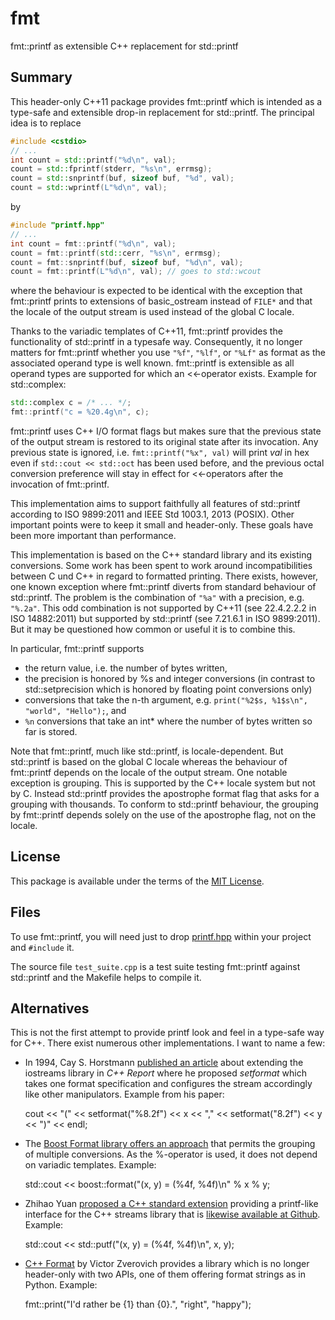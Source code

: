 # fmt
fmt::printf as extensible C++ replacement for std::printf

## Summary

This header-only C++11 package provides fmt::printf which
is intended as a type-safe and extensible drop-in replacement
for std::printf. The principal idea is to replace

```C++
#include <cstdio>
// ...
int count = std::printf("%d\n", val);
count = std::fprintf(stderr, "%s\n", errmsg);
count = std::snprintf(buf, sizeof buf, "%d", val);
count = std::wprintf(L"%d\n", val);
```

by

```C++
#include "printf.hpp"
// ...
int count = fmt::printf("%d\n", val);
count = fmt::printf(std::cerr, "%s\n", errmsg);
count = fmt::snprintf(buf, sizeof buf, "%d\n", val);
count = fmt::printf(L"%d\n", val); // goes to std::wcout
```

where the behaviour is expected to be identical with the exception that
fmt::printf prints to extensions of basic_ostream instead of `FILE*`
and that the locale of the output stream is used instead of the global
C locale.

Thanks to the variadic templates of C++11, fmt::printf provides the
functionality of std::printf in a typesafe way.  Consequently, it no
longer matters for fmt::printf whether you use `"%f"`, `"%lf"`, or
`"%Lf"` as format as the associated operand type is well known.
fmt::printf is extensible as all operand types are supported
for which an <<-operator exists. Example for std::complex:

```C++
std::complex c = /* ... */;
fmt::printf("c = %20.4g\n", c);
```

fmt::printf uses C++ I/O format flags but makes sure that the previous
state of the output stream is restored to its original state after its
invocation. Any previous state is ignored, i.e. `fmt::printf("%x", val)`
will print _val_ in hex even if `std::cout << std::oct` has been used
before, and the previous octal conversion preference will stay in
effect for <<-operators after the invocation of fmt::printf.

This implementation aims to support faithfully all features of
std::printf according to ISO 9899:2011 and IEEE Std 1003.1, 2013
(POSIX). Other important points were to keep it small and
header-only. These goals have been more important than performance.

This implementation is based on the C++ standard
library and its existing conversions. Some work has
been spent to work around incompatibilities between
C und C++ in regard to formatted printing. There
exists, however, one known exception where fmt::printf
diverts from standard behaviour of std::printf. The problem
is the combination of `"%a"` with a precision, e.g. `"%.2a"`.
This odd combination is not supported by C++11 (see 22.4.2.2.2
in ISO 14882:2011) but supported by std::printf (see 7.21.6.1
in ISO 9899:2011). But it may be questioned how common
or useful it is to combine this.

In particular, fmt::printf supports

* the return value, i.e. the number of bytes written,
* the precision is honored by %s and integer conversions
  (in contrast to std::setprecision which is honored
  by floating point conversions only)
* conversions that take the n-th argument, e.g.
  `print("%2$s, %1$s\n", "world", "Hello");`, and
* `%n` conversions that take an int* where the
  number of bytes written so far is stored.

Note that fmt::printf, much like std::printf, is
locale-dependent. But std::printf is based on the
global C locale whereas the behaviour of fmt::printf
depends on the locale of the output stream. One
notable exception is grouping. This is supported
by the C++ locale system but not by C. Instead
std::printf provides the apostrophe format flag
that asks for a grouping with thousands. To
conform to std::printf behaviour, the grouping
by fmt::printf depends solely on the use of the
apostrophe flag, not on the locale.

## License

This package is available under the terms of
the [MIT License](https://opensource.org/licenses/MIT).

## Files

To use fmt::printf, you will need just to drop
[printf.hpp](https://github.com/afborchert/fmt/blob/master/printf.hpp)
within your project and `#include` it.

The source file `test_suite.cpp` is a test suite
testing fmt::printf against std::printf and
the Makefile helps to compile it.

## Alternatives

This is not the first attempt to provide printf look
and feel in a type-safe way for C++. There exist
numerous other implementations. I want to name
a few:

 * In 1994, Cay S. Horstmann
   [published an article](http://horstmann.com/cpp/iostreams.html)
   about extending the iostreams library in _C++ Report_ where he
   proposed _setformat_ which takes one format specification
   and configures the stream accordingly like other manipulators.
   Example from his paper:

	cout << "(" << setformat("%8.2f") << x << ","
	    << setformat("8.2f") << y << ")" << endl;

 * The [Boost Format library offers an
   approach](http://www.boost.org/doc/libs/1_59_0/libs/format/doc/format.html)
   that permits the grouping of multiple conversions.
   As the %-operator is used, it does not depend on
   variadic templates. Example:

	std::cout << boost::format("(x, y) = (%4f, %4f)\n" % x % y;

 * Zhihao Yuan [proposed a C++ standard extension](http://www.open-std.org/jtc1/sc22/wg21/docs/papers/2013/n3506.html)
   providing a printf-like interface for the C++ streams library that is
   [likewise available at Github](https://github.com/lichray/formatxx).
   Example:

	std::cout << std::putf("(x, y) = (%4f, %4f)\n", x, y);

 * [C++ Format](http://cppformat.github.io/latest/index.html)
   by Victor Zverovich provides a library which is no longer
   header-only with two APIs, one of them offering format strings
   as in Python. Example:

	fmt::print("I'd rather be {1} than {0}.", "right", "happy");
